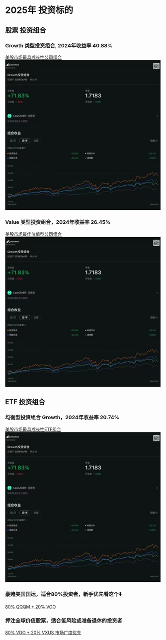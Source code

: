 # 2025年 投资标的

## 股票 投资组合
### Growth 类型投资组合, 2024年收益率 40.88%
<a href="https://portfolio.moomoo.com/portfolio/2000000020081" target="_blank">美股市场最具成长性公司组合</a>
<img src="https://github.com/leonjin819/f5-tts-doc/blob/main/WeChat%20Photo%20Editor_20250208182807.jpg?raw=true" width="500">
### Value 类型投资组合，2024年收益率 26.45%
<a href="https://portfolio.moomoo.com/portfolio/2000000020082" target="_blank">美股市场最佳价值型公司组合</a>
<img src="https://github.com/leonjin819/f5-tts-doc/blob/main/WeChat%20Photo%20Editor_20250208182807.jpg?raw=true" width="500">
## ETF 投资组合
### 均衡型投资组合 Growth，2024年收益率 20.74%
<a href="https://portfolio.moomoo.com/portfolio/2000000021971" target="_blank">美股市场最具成长性ETF组合</a>
<img src="https://github.com/leonjin819/f5-tts-doc/blob/main/WeChat%20Photo%20Editor_20250208182807.jpg?raw=true" width="500">
### 豪赌美国国运，适合80%投资者，新手优先看这个⬇️
<a href="https://portfolio.moomoo.com/portfolio/2000000025340" target="_blank">80% QQQM + 20% VOO</a>
### 押注全球价值股票，适合低风险或准备退休的投资者
<a href="https://portfolio.moomoo.com/portfolio/2000000025339" target="_blank">80% VOO + 20% VXUS 市场广度优先</a>
